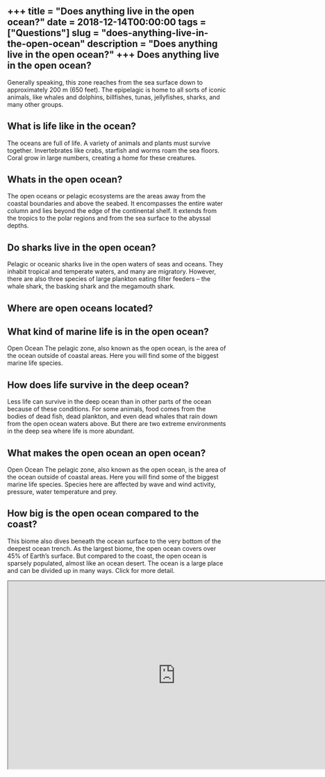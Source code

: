 +++
title = "Does anything live in the open ocean?"
date = 2018-12-14T00:00:00
tags = ["Questions"]
slug = "does-anything-live-in-the-open-ocean"
description = "Does anything live in the open ocean?"
+++
Does anything live in the open ocean?
-------------------------------------

Generally speaking, this zone reaches from the sea surface down to approximately 200 m (650 feet). The epipelagic is home to all sorts of iconic animals, like whales and dolphins, billfishes, tunas, jellyfishes, sharks, and many other groups.

What is life like in the ocean?
-------------------------------

The oceans are full of life. A variety of animals and plants must survive together. Invertebrates like crabs, starfish and worms roam the sea floors. Coral grow in large numbers, creating a home for these creatures.

Whats in the open ocean?
------------------------

The open oceans or pelagic ecosystems are the areas away from the coastal boundaries and above the seabed. It encompasses the entire water column and lies beyond the edge of the continental shelf. It extends from the tropics to the polar regions and from the sea surface to the abyssal depths.

Do sharks live in the open ocean?
---------------------------------

Pelagic or oceanic sharks live in the open waters of seas and oceans. They inhabit tropical and temperate waters, and many are migratory. However, there are also three species of large plankton eating filter feeders – the whale shark, the basking shark and the megamouth shark.

Where are open oceans located?
------------------------------

What kind of marine life is in the open ocean?
----------------------------------------------

Open Ocean The pelagic zone, also known as the open ocean, is the area of the ocean outside of coastal areas. Here you will find some of the biggest marine life species.

How does life survive in the deep ocean?
----------------------------------------

Less life can survive in the deep ocean than in other parts of the ocean because of these conditions. For some animals, food comes from the bodies of dead fish, dead plankton, and even dead whales that rain down from the open ocean waters above. But there are two extreme environments in the deep sea where life is more abundant.

What makes the open ocean an open ocean?
----------------------------------------

Open Ocean The pelagic zone, also known as the open ocean, is the area of the ocean outside of coastal areas. Here you will find some of the biggest marine life species. Species here are affected by wave and wind activity, pressure, water temperature and prey.

How big is the open ocean compared to the coast?
------------------------------------------------

This biome also dives beneath the ocean surface to the very bottom of the deepest ocean trench. As the largest biome, the open ocean covers over 45% of Earth’s surface. But compared to the coast, the open ocean is sparsely populated, almost like an ocean desert. The ocean is a large place and can be divided up in many ways. Click for more detail.

<iframe allow="accelerometer; autoplay; clipboard-write; encrypted-media; gyroscope; picture-in-picture" allowfullscreen="" class="__youtube_prefs__  epyt-is-override  no-lazyload" data-no-lazy="1" data-origheight="433" data-origwidth="770" data-skipgform_ajax_framebjll="" height="433" id="_ytid_18168" loading="lazy" src="https://www.youtube.com/embed/MfWyzrkFkg8?enablejsapi=1&autoplay=0&cc_load_policy=0&cc_lang_pref=&iv_load_policy=1&loop=0&modestbranding=0&rel=1&fs=1&playsinline=0&autohide=2&theme=dark&color=red&controls=1&" title="YouTube player" width="770"></iframe>